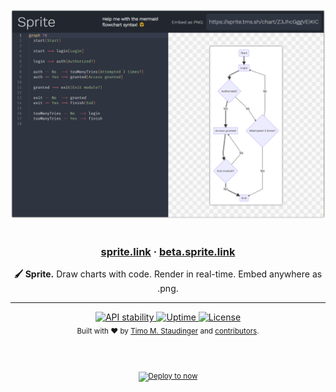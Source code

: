 <div align="center">
  <img width="600px" src="assets/screenshot.png" />
</div>

<br />

<div align="center">
  <h3><a href="https://sprite.link">sprite.link</a> · <a href="https://beta.sprite.link">beta.sprite.link</a></h3>

  <strong>🖌 Sprite.</strong> Draw charts with code. Render in real-time. Embed anywhere as .png.
</div>

---

<div align="center">
  <!-- Stability -->
  <a href="https://nodejs.org/api/documentation.html#documentation_stability_index">
    <img src="https://img.shields.io/badge/stability-experimental-orange.svg?style=flat-square"
      alt="API stability" />
  </a>
  <a href="https://status.sprite.link/">
    <img alt="Uptime" src="https://img.shields.io/uptimerobot/ratio/m781849123-c9eca0ba5a53d00f06ac8b5d.svg?style=flat-square">
  </a>
  <a href="https://github.com/TimoSta/sprite/blob/master/LICENSE">
    <img alt="License" src="https://img.shields.io/github/license/TimoSta/sprite.svg?style=flat-square">
  </a>
</div>

<div align="center">
  <sub>Built with ❤ by <a href="https://twitter.com/TimoStaudinger">Timo M. Staudinger</a> and <a href="https://github.com/TimoSta/sprite/graphs/contributors">contributors</a>.
    
  <br /><br />
    
  <a href="https://deploy.now.sh/?repo=https://github.com/TimoSta/sprite">
    <img src="https://deploy.now.sh/static/button.svg" alt="Deploy to now" />
  </a>
</div>
